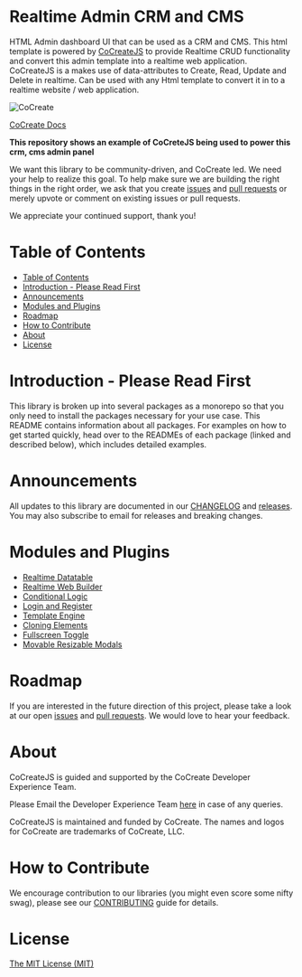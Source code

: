 # Realtime Admin CRM and CMS
HTML Admin dashboard UI that can be used as a CRM and CMS. This html template is powered by [CoCreateJS](https://cocreate.app/documentation) to provide Realtime CRUD functionality and  convert this admin template into a realtime web application. CoCreateJS is a  makes use of data-attributes to Create, Read, Update and Delete in realtime. Can be used with any Html template to convert it in to a realtime website / web application. 

![CoCreate](https://cdn.cocreate.app/logo.png)

[CoCreate Docs](https://cocreate.app/documentation)

**This repository shows an example of CoCreteJS being used to power this crm, cms admin panel**

We want this library to be community-driven, and CoCreate led. We need your help to realize this goal. To help make sure we are building the right things in the right order, we ask that you create [issues](https://github.com/CoCreate-app/Realtime_Admin_CRM_and_CMS/issues) and [pull requests](https://github.com/CoCreate-app/Realtime_Admin_CRM_and_CMS/pulls) or merely upvote or comment on existing issues or pull requests.

We appreciate your continued support, thank you!

# Table of Contents

- [Table of Contents](#table-of-contents)
- [Introduction - Please Read First](#introduction---please-read-first)
- [Announcements](#announcements)
- [Modules and Plugins](#announcements)
- [Roadmap](#roadmap)
- [How to Contribute](#how-to-contribute)
- [About](#about)
- [License](#license)

<a name="introduction"></a>
# Introduction - Please Read First

This library is broken up into several packages as a monorepo so that you only need to install the packages necessary for your use case. This README contains information about all packages. For examples on how to get started quickly, head over to the READMEs of each package (linked and described below), which includes detailed examples.

<a name="announcements"></a>
# Announcements

All updates to this library are documented in our [CHANGELOG](https://github.com/CoCreate-app/CoCreate-menu-icon/blob/master/CHANGELOG.md) and [releases](https://github.com/CoCreate-app/CoCreateJS/releases). You may also subscribe to email for releases and breaking changes. 

<a name="modules"></a>
# Modules and Plugins

* [Realtime Datatable](https://github.com/CoCreate-app/CoCreate-dataTable)
* [Realtime Web Builder](https://github.com/CoCreate-app/CoCreate-builder)
* [Conditional Logic](https://github.com/CoCreate-app/CoCreate-conditional-logic)
* [Login and Register](https://github.com/CoCreate-app/CoCreate-users)
* [Template Engine](https://github.com/CoCreate-app/CoCreate-templating)
* [Cloning Elements](https://github.com/CoCreate-app//CoCreate-clone)
* [Fullscreen Toggle](https://github.com/CoCreate-app/CoCreate-fullscreen)
* [Movable Resizable Modals](https://github.com/CoCreate-app/CoCreate-modal)

<a name="roadmap"></a>
# Roadmap

If you are interested in the future direction of this project, please take a look at our open [issues](https://github.com/CoCreate-app/CoCreate-menu-icon/issues) and [pull requests](https://github.com/CoCreate-app/CoCreate-menu-icon/pulls). We would love to hear your feedback.


<a name="about"></a>
# About

CoCreateJS is guided and supported by the CoCreate Developer Experience Team.

Please Email the Developer Experience Team [here](mailto:develop@cocreate.app) in case of any queries.

CoCreateJS is maintained and funded by CoCreate. The names and logos for CoCreate are trademarks of CoCreate, LLC.

<a name="contribute"></a>
# How to Contribute

We encourage contribution to our libraries (you might even score some nifty swag), please see our [CONTRIBUTING](https://github.com/CoCreate-app/CoCreate-menu-icon/blob/master/CONTRIBUTING.md) guide for details.

# License
[The MIT License (MIT)](https://github.com/CoCreate-app/CoCreate-menu-icon/blob/master/LICENSE)
